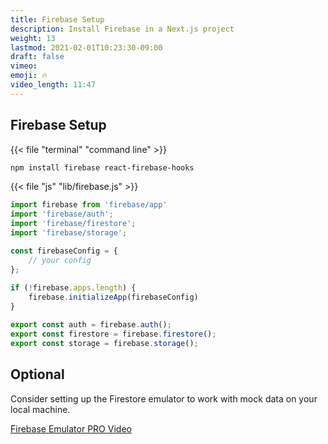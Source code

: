 ```yaml
---
title: Firebase Setup
description: Install Firebase in a Next.js project
weight: 13
lastmod: 2021-02-01T10:23:30-09:00
draft: false
vimeo: 
emoji: 🔥
video_length: 11:47
---
```


## Firebase Setup

{{< file "terminal" "command line" >}}
```bash
npm install firebase react-firebase-hooks
```

{{< file "js" "lib/firebase.js" >}}
```javascript
import firebase from 'firebase/app'
import 'firebase/auth';
import 'firebase/firestore';
import 'firebase/storage';

const firebaseConfig = {
    // your config
};
  
if (!firebase.apps.length) {
    firebase.initializeApp(firebaseConfig)
}

export const auth = firebase.auth();
export const firestore = firebase.firestore();
export const storage = firebase.storage();
```

## Optional

Consider setting up the Firestore emulator to work with mock data on your local machine.

[Firebase Emulator PRO Video](/lessons/firebase-emulator-advanced/)

